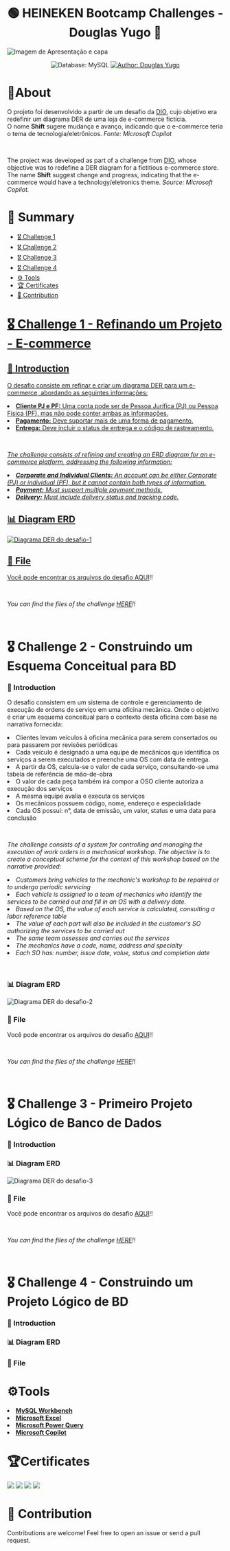 <h1 align="center">🟢 HEINEKEN Bootcamp Challenges - Douglas Yugo 🔴</h1>
<img src="https://github.com/DouglasIde/Heineken-Challenges/blob/main/README-Files/capa/Douglas%20Heineken%20capa.jpg" alt="Imagem de Apresentação e capa">

<div>
  <p align="center">
    <img src="https://img.shields.io/static/v1?label=Database&message=MySQL&color=green&style=for-the-badge&logo=mysql&logoColor=white" alt="Database: MySQL">
    <a href="https://www.linkedin.com/in/douglas-yugo/" target="_blank">
      <img src="https://img.shields.io/static/v1?label=Author&message=DouglasYugo&color=green&style=for-the-badge&logo=LinkedIn" alt="Author: Douglas Yugo">
    </a>
  </p>
</div>

<h1>📌About</h1>
<p>O projeto foi desenvolvido a partir de um desafio da <a href="https://www.dio.me/users/douglasymide">DIO</a>, cujo objetivo era redefinir um diagrama DER de uma loja de e-commerce fictícia.
<br>O nome <strong>Shift</strong> sugere mudança e avanço, indicando que o e-commerce teria o tema de tecnologia/eletrônicos. <em>Fonte: Microsoft Copilot</em></p><br>

<p>The project was developed as part of a challenge from <a href="https://www.dio.me/users/douglasymide">DIO</a>, whose objective was to redefine a DER diagram for a fictitious e-commerce store.
<br>The name <strong>Shift</strong> suggest change and progress, indicating that the e-commerce would have a technology/eletronics theme. <em>Source: Microsoft Copilot.</em></p>

<h1>🔖 Summary</h1>
<ul>
  <li><a href="#challenge-1">🎖 Challenge 1</li>
  <li><a href="#challenge-2">🎖 Challenge 2</li>
  <li><a href="#challenge-3">🎖 Challenge 3</li>
  <li><a href="#challenge-4">🎖 Challenge 4</li>
  <li><a href="#tools">⚙ Tools</li>
  <li><a href="#certificate">🏆 Certificates</li>
  <li><a href="#contribution">🤝 Contribution</li>
</ul>

<!-- DESAFIO 1 -->
<h1 id="challenge-1">🎖 Challenge 1 - Refinando um Projeto - E-commerce</h1>
<h2>🎉 Introduction</h2>
<p>O desafio consiste em refinar e criar um diagrama DER para um e-commerce, abordando as seguintes informações:
<li><strong>Cliente PJ e PF:</strong> Uma conta pode ser de Pessoa Jurífica (PJ) ou Pessoa Física (PF), mas não pode conter ambas as informações.</li>
<li><strong>Pagamento:</strong> Deve suportar mais de uma forma de pagamento.</li>
<li><strong>Entrega:</strong> Deve incluir o status de entrega e o código de rastreamento.</li>
</p><br>

<!-- Descrição em inglês -->
<p><i>The challenge consists of refining and creating an ERD diagram for an e-commerce platform, addressing the following information:
<li><strong>Corporate and Individual Clients:</strong> An account can be either Corporate (PJ) or individual (PF), but it cannot contain both types of information.</li>
<li><strong>Payment:</strong> Must support multiple payment methods.</li>
<li><strong>Delivery:</strong> Must include delivery status and tracking code.</li>
</i></p>

<h2>📊 Diagram ERD</h2>
<img src="https://github.com/DouglasIde/Heineken-Challenges/blob/main/1)%20Refinando%20um%20Projeto%20-%20E-commerce/DER-diagram.png" alt="Diagrama DER do desafio-1">
<h2>📁 File</h2>
<p>Você pode encontrar os arquivos do desafio <a href="https://github.com/DouglasIde/Heineken-Challenges/tree/main/1)%20Refinando%20um%20Projeto%20-%20E-commerce">AQUI</a>!!</p><br>
<i><p>You can find the files of the challenge <a href="https://github.com/DouglasIde/Heineken-Challenges/tree/main/1)%20Refinando%20um%20Projeto%20-%20E-commerce">HERE</a>!!</p></i><br>

<!-- DESAFIO 2 -->
<h1 id="challenge-2">🎖 Challenge 2 - Construindo um Esquema Conceitual para BD</h1>
<h3>🎉 Introduction</h3>
<p>O desafio consistem em um sistema de controle e gerenciamento de execução de ordens de serviço em uma oficina mecânica. Onde o objetivo é criar um esquema conceitual para o contexto desta oficina com base na narrativa fornecida:
<li>Clientes levam veículos à oficina mecânica para serem consertados ou para passarem por revisões periódicas</li>
<li>Cada veículo é designado a uma equipe de mecânicos que identifica os serviços a serem executados e preenche uma OS com data de entrega.</li>
<li>A partir da OS, calcula-se o valor de cada serviço, consultando-se uma tabela de referência de mão-de-obra</li>
<li>O valor de cada peça também irá compor a OSO cliente autoriza a execução dos serviços</li>
<li>A mesma equipe avalia e executa os serviços</li>
<li>Os mecânicos possuem código, nome, endereço e especialidade</li>
<li>Cada OS possui: n°, data de emissão, um valor, status e uma data para conclusão 
</p><br>

<!-- VERSÃO EM INGLES DO DESAFIO-2 -->
<i><p>The challenge consists of a system for controlling and managing the execution of work orders in a mechanical workshop. The objective is to create a conceptual scheme for the context of this workshop based on the narrative provided:
<li>Customers bring vehicles to the mechanic's workshop to be repaired or to undergo periodic servicing</li>
<li>Each vehicle is assigned to a team of mechanics who identify the services to be carried out and fill in an OS with a delivery date.</li>
<li>Based on the OS, the value of each service is calculated, consulting a labor reference table</li>
<li>The value of each part will also be included in the customer's SO authorizing the services to be carried out</li>
<li>The same team assesses and carries out the services</li>
<li>The mechanics have a code, name, address and specialty</li>
<li>Each SO has: number, issue date, value, status and completion date
</p></i><br>

<h3>📊 Diagram ERD</h3>
<img src="https://github.com/DouglasIde/Heineken-Challenges/blob/main/2)%20Construindo%20um%20Esquema%20Conceitual%20para%20BD/diagrama-os.png" alt="Diagrama DER do desafio-2">
<h3>📁 File</h3>
<p>Você pode encontrar os arquivos do desafio <a href="https://github.com/DouglasIde/Heineken-Challenges/tree/main/2)%20Construindo%20um%20Esquema%20Conceitual%20para%20BD">AQUI</a>!!</p><br>
<i><p>You can find the files of the challenge <a href="https://github.com/DouglasIde/Heineken-Challenges/tree/main/2)%20Construindo%20um%20Esquema%20Conceitual%20para%20BD">HERE</a>!!</p></i><br>

<!-- DESAFIO 3 -->
<h1 id="challenge-3">🎖 Challenge 3 - Primeiro Projeto Lógico de Banco de Dados</h1>
<h3>🎉 Introduction</h3>

<h3>📊 Diagram ERD</h3>
<img src="https://github.com/DouglasIde/Heineken-Challenges/blob/main/3)%20Primeiro%20Projeto%20L%C3%B3gico%20de%20Banco%20de%20Dados/Diagram-ERD.png" alt="Diagrama DER do desafio-3">

<h3>📁 File</h3>
<p>Você pode encontrar os arquivos do desafio <a href="https://github.com/DouglasIde/Heineken-Challenges/tree/main/3)%20Primeiro%20Projeto%20L%C3%B3gico%20de%20Banco%20de%20Dados">AQUI</a>!!</p><br>
<i><p>You can find the files of the challenge <a href="https://github.com/DouglasIde/Heineken-Challenges/tree/main/3)%20Primeiro%20Projeto%20L%C3%B3gico%20de%20Banco%20de%20Dados">HERE</a>!!</p></i><br>

<h1 id="challenge-4">🎖 Challenge 4 - Construindo um Projeto Lógico de BD</h1>
<h3>🎉 Introduction</h3>
<h3>📊 Diagram ERD</h3>
<h3>📁 File</h3>


<h1 id="tools">⚙Tools</h1>
<li><strong><a href="https://www.mysql.com/products/workbench/">MySQL Workbench</a></strong></li>
<li><strong><a href="https://www.microsoft.com/pt-br/microsoft-365/excel">Microsoft Excel</a></strong></li>
<li><strong><a href="https://www.microsoft.com/pt-br/download/details.aspx?id=39379">Microsoft Power Query</a></strong></li>
<li><strong><a href="https://copilot.microsoft.com/chats/kaqqCYr8yBEFnUm6zTDiz">Microsoft Copilot</a></strong></li>


<h1 id="certificate">🏆Certificates</h1>
<img src="https://github.com/DouglasIde/Shift-commerce/blob/main/README-Files/certificado/certificado-DIO-Douglas.jpg">
<img src="https://github.com/DouglasIde/Heineken-Challenges/blob/main/README-Files/certificado/certificado-DIO2-Douglas.jpg">
<img src="https://github.com/DouglasIde/Heineken-Challenges/blob/main/README-Files/certificado/certificado-DIO3-Douglas.jpg">
<img src="https://github.com/DouglasIde/Heineken-Challenges/blob/main/README-Files/certificado/certificado-DIO4-Douglas.jpg">

<h1 id="contribution">🤝 Contribution</h1>
<p>Contributions are welcome! Feel free to open an issue or send a pull request.</p>
